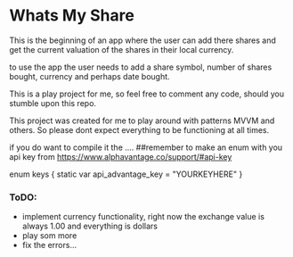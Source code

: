 #  Whats My Share

This is the beginning of an app where the user can add there shares and get the current valuation of the shares in their local currency.

to use the app the user needs to add a share symbol, number of shares bought, currency and perhaps date bought.

This is a play project for me, so feel free to comment any code, should you stumble upon this repo.

This project was created for me to play around with patterns MVVM and others. So please dont expect everything to be functioning at all times.

if you do want to compile it the ....
##remember to make an enum with you api key from https://www.alphavantage.co/support/#api-key

 enum keys {
      static var api_advantage_key = "YOURKEYHERE"
 }


### ToDO:
- implement currency functionality, right now the exchange value is always 1.00 and everything is dollars
- play som more
- fix the errors...
